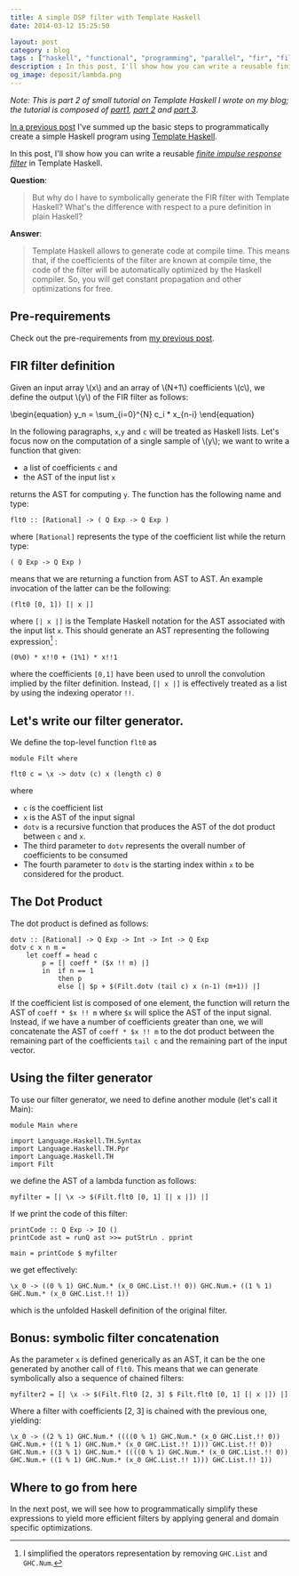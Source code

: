 ```yaml
---
title: A simple DSP filter with Template Haskell
date: 2014-03-12 15:25:50

layout: post
category : blog 
tags : ["haskell", "functional", "programming", "parallel", "fir", "filters"] 
description : In this post, I'll show how you can write a reusable finite impulse response filter in Template Haskell. Since Template Haskell allows to generate code at compile time, this means that you will get constant propagation and other optimizations for free on the structure of your FIR filter.
og_image: deposit/lambda.png
---
```


*Note: This is part 2 of small tutorial on Template Haskell I wrote on my blog; the tutorial is composed of [part1](http://www.vittoriozaccaria.net/blog/2014/02/24/towards-template-programming-with-haskell.html), [part 2](http://www.vittoriozaccaria.net/blog/2014/03/12/implementing-a-simple-dsp-filter-library-with-template-haskell.html) and [part 3](http://www.vittoriozaccaria.net/blog/2014/03/21/symbolically-optimize-dsp-filters-with-template-haskell.html)*.

[In a previous post](http://www.vittoriozaccaria.net/blog/2014/02/24/towards-template-programming-with-haskell.html) I've summed up the basic steps to programmatically create a simple Haskell program using [Template Haskell](http://www.haskell.org/haskellwiki/Template_Haskell). 

In this post, I'll show how you can write a reusable [*finite impulse response filter*](http://en.wikipedia.org/wiki/Finite_impulse_response) in Template Haskell. 

__Question__: 

> But why do I have to symbolically generate the FIR filter with Template Haskell? What's the difference with respect to a pure definition in plain Haskell?

__Answer__:

> Template Haskell allows to generate code at compile time. This means that, if the coefficients of the filter are known at compile time, the code of the filter will be automatically optimized by the Haskell compiler. So, you will get constant propagation and other optimizations for free.

Pre-requirements
----------------

Check out the pre-requirements from [my previous post](http://www.vittoriozaccaria.net/blog/2014/02/24/towards-template-programming-with-haskell.html).


FIR filter definition
----------------

Given an input array \\(x\\) and an array of \\(N+1\\) coefficients \\(c\\), 
we define the output \\(y\\) of the FIR filter as follows:

\begin{equation}
y\_n = \sum\_{i=0}^{N} c\_i * x\_{n-i}
\end{equation}


In the following paragraphs, `x`,`y` and `c` will be treated as Haskell lists.
Let's focus now on the computation of a single sample of \\(y\\); we want to write a function that given:

* a list of coefficients `c` and 
* the AST of the input list `x`

returns the AST for computing `y`. The function has the following name and type:

    flt0 :: [Rational] -> ( Q Exp -> Q Exp )

where `[Rational]` represents the type of the coefficient list while the return type:

    ( Q Exp -> Q Exp )

means that we are returning a function from AST to AST. An example invocation of the latter can be the following:

    (flt0 [0, 1]) [| x |] 

where `[| x |]` is the Template Haskell notation for the AST associated with the input list `x`. This should generate an AST representing the following expression[^1] :

    (0%0) * x!!0 + (1%1) * x!!1

where the coefficients `[0,1]` have been used to unroll the convolution implied by the filter definition. Instead, `[| x |]` is effectively treated as a list by using the indexing operator `!!`.

Let's write our filter generator.
---------------------------------

We define the top-level function `flt0` as

    module Filt where 

    flt0 c = \x -> dotv (c) x (length c) 0

where 

* `c` is the coefficient list
* `x` is the AST of the input signal
* `dotv` is a recursive function that produces the AST of the dot product between `c` and `x`. 
* The third parameter to `dotv` represents the overall number of coefficients to be consumed 
* The fourth parameter to `dotv` is the starting index within `x` to be considered for the product.

The Dot Product
---------------

The dot product is defined as follows:

    dotv :: [Rational] -> Q Exp -> Int -> Int -> Q Exp 
    dotv c x n m = 
        let coeff = head c
            p = [| coeff * ($x !! m) |]
            in  if n == 1
                then p
                else [| $p + $(Filt.dotv (tail c) x (n-1) (m+1)) |]

If the coefficient list is composed of one element, the function will return the AST of `coeff * $x !! m` where `$x` will splice the AST of the input signal.
Instead, if we have a number of coefficients greater than one, we will concatenate the AST of `coeff * $x !! m` to the dot product between the remaining part of the coefficients `tail c` and the remaining part of the input vector.

Using the filter generator
-------------------------

To use our filter generator, we need to define another module (let's call it Main):

    module Main where

    import Language.Haskell.TH.Syntax
    import Language.Haskell.TH.Ppr
    import Language.Haskell.TH
    import Filt

we define the AST of a lambda function as follows:

    myfilter = [| \x -> $(Filt.flt0 [0, 1] [| x |]) |]

If we print the code of this filter:

    printCode :: Q Exp -> IO ()
    printCode ast = runQ ast >>= putStrLn . pprint

    main = printCode $ myfilter

we get effectively:

    \x_0 -> ((0 % 1) GHC.Num.* (x_0 GHC.List.!! 0)) GHC.Num.+ ((1 % 1) GHC.Num.* (x_0 GHC.List.!! 1))

which is the unfolded Haskell definition of the original filter.

Bonus: symbolic filter concatenation
---------

As the parameter `x` is defined generically as an AST, it can be the one generated by another call of `flt0`. This means that we can generate symbolically also a sequence of chained filters:

    myfilter2 = [| \x -> $(Filt.flt0 [2, 3] $ Filt.flt0 [0, 1] [| x |]) |]

Where a filter with coefficients [2, 3] is chained with the previous one, yielding:

    \x_0 -> ((2 % 1) GHC.Num.* ((((0 % 1) GHC.Num.* (x_0 GHC.List.!! 0)) GHC.Num.+ ((1 % 1) GHC.Num.* (x_0 GHC.List.!! 1))) GHC.List.!! 0)) GHC.Num.+ ((3 % 1) GHC.Num.* ((((0 % 1) GHC.Num.* (x_0 GHC.List.!! 0)) GHC.Num.+ ((1 % 1) GHC.Num.* (x_0 GHC.List.!! 1))) GHC.List.!! 1))

Where to go from here
----------------
In the next post, we will see how to programmatically simplify these expressions to yield more efficient filters by applying general and domain specific optimizations. 

 [^1]: I simplified the operators representation by removing `GHC.List` and `GHC.Num`.